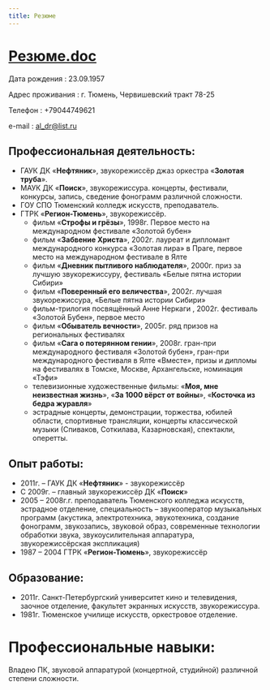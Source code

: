 ```yaml
---
title: Резюме
---
```


# [Резюме.doc](.)

Дата рождения
: 23.09.1957 

Адрес проживания
: г. Тюмень, Червишевский тракт 78-25

Телефон
: +79044749621

e-mail
: [al_dr@list.ru](mailto:al_dr@list.ru)


## Профессиональная деятельность:
* ГАУК ДК «**Нефтяник**», звукорежиссёр джаз оркестра «**Золотая труба**».
* МАУК ДК «**Поиск**», звукорежиссура.
  концерты, фестивали, конкурсы, запись, сведение фонограмм различной сложности.
* ГОУ СПО Тюменский колледж искусств, преподаватель.
* ГТРК «**Регион-Тюмень**», звукорежиссёр.
  * фильм «**Строфы и грёзы**», 1998г. Первое место на международном фестивале «Золотой бубен»
  * фильм «**Забвение Христа**», 2002г. лауреат и дипломант международного конкурса «Золотая лира» в Праге, первое место на международном фестивале в Ялте
  * фильм «**Дневник пытливого наблюдателя**», 2000г. приз за лучшую звукорежиссуру, фестиваль «Белые пятна истории Сибири»
  * фильм «**Поверенный его величества**», 2002г. лучшая звукорежиссура, «Белые пятна истории Сибири»
  * фильм-трилогия посвящённый Анне Неркаги , 2002г. фестиваль «Золотой Бубен», первое место
  * фильм «**Обыватель вечности**», 2005г. ряд призов на региональных фестивалях
  * фильм «**Сага о потерянном гении**», 2008г. гран-при международного фестиваля «Золотой бубен», гран-при международного фестиваля в Ялте «Вместе», призы и дипломы на фестивалях в Томске, Москве, Архангельске, номинация «Тэфи»
  * телевизионные художественные фильмы: «**Моя, мне неизвестная жизнь**», «**За 1000 вёрст от войны**», «**Косточка из бедра журавля**»
  * эстрадные концерты, демонстрации, торжества, юбилей области, спортивные трансляции, концерты классической музыки (Спиваков, Соткилава, Казарновская), спектакли, оперетты.

## Опыт работы:
* 2011г. – ГАУК ДК «**Нефтяник**» - звукорежиссёр
* С 2009г. –  главный звукорежиссёр ДК «**Поиск**»
* 2005 – 2008г.г. преподаватель Тюменского колледжа искусств, эстрадное отделение, специальность – звукооператор музыкальных программ (акустика, электротехника, эвукотехника, создание фонограмм, звукозапись, звуковой образ, современные технологии обработки звука, звукоусилительная аппаратура, звукорежиссёрская экспликация)
* 1987 – 2004 ГТРК «**Регион-Тюмень**», звукорежиссёр

## Образование:
* 2011г. Санкт-Петербургский университет кино и телевидения, заочное отделение, факультет экранных искусств, звукорежиссура.
* 1981г. Тюменское училище искусств, оркестровое отделение.

# Профессиональные навыки:
Владею ПК, звуковой аппаратурой (концертной, студийной)  различной степени сложности.